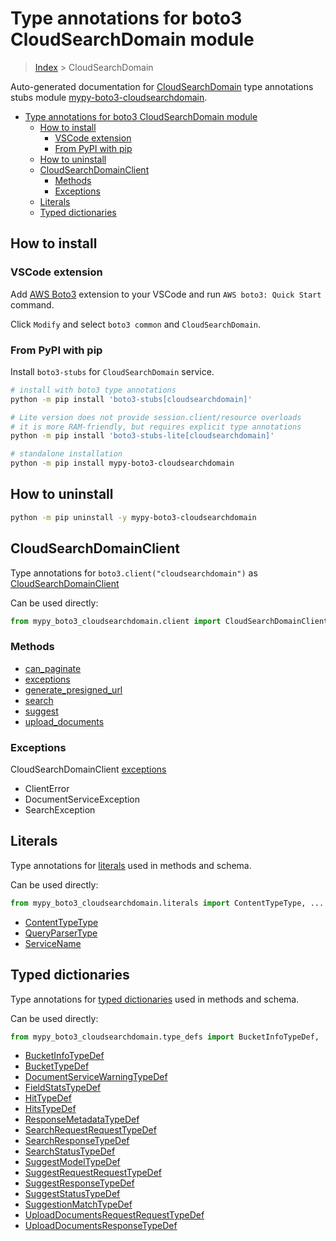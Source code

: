 <a id="type-annotations-for-boto3-cloudsearchdomain-module"></a>

# Type annotations for boto3 CloudSearchDomain module

> [Index](..) > CloudSearchDomain

Auto-generated documentation for
[CloudSearchDomain](https://boto3.amazonaws.com/v1/documentation/api/latest/reference/services/cloudsearchdomain.html#CloudSearchDomain)
type annotations stubs module
[mypy-boto3-cloudsearchdomain](https://pypi.org/project/mypy-boto3-cloudsearchdomain/).

- [Type annotations for boto3 CloudSearchDomain module](#type-annotations-for-boto3-cloudsearchdomain-module)
  - [How to install](#how-to-install)
    - [VSCode extension](#vscode-extension)
    - [From PyPI with pip](#from-pypi-with-pip)
  - [How to uninstall](#how-to-uninstall)
  - [CloudSearchDomainClient](#cloudsearchdomainclient)
    - [Methods](#methods)
    - [Exceptions](#exceptions)
  - [Literals](#literals)
  - [Typed dictionaries](#typed-dictionaries)

<a id="how-to-install"></a>

## How to install

<a id="vscode-extension"></a>

### VSCode extension

Add
[AWS Boto3](https://marketplace.visualstudio.com/items?itemName=Boto3typed.boto3-ide)
extension to your VSCode and run `AWS boto3: Quick Start` command.

Click `Modify` and select `boto3 common` and `CloudSearchDomain`.

<a id="from-pypi-with-pip"></a>

### From PyPI with pip

Install `boto3-stubs` for `CloudSearchDomain` service.

```bash
# install with boto3 type annotations
python -m pip install 'boto3-stubs[cloudsearchdomain]'

# Lite version does not provide session.client/resource overloads
# it is more RAM-friendly, but requires explicit type annotations
python -m pip install 'boto3-stubs-lite[cloudsearchdomain]'

# standalone installation
python -m pip install mypy-boto3-cloudsearchdomain
```

<a id="how-to-uninstall"></a>

## How to uninstall

```bash
python -m pip uninstall -y mypy-boto3-cloudsearchdomain
```

<a id="cloudsearchdomainclient"></a>

## CloudSearchDomainClient

Type annotations for `boto3.client("cloudsearchdomain")` as
[CloudSearchDomainClient](./client.md)

Can be used directly:

```python
from mypy_boto3_cloudsearchdomain.client import CloudSearchDomainClient
```

<a id="methods"></a>

### Methods

- [can_paginate](./client.md#can_paginate)
- [exceptions](./client.md#exceptions)
- [generate_presigned_url](./client.md#generate_presigned_url)
- [search](./client.md#search)
- [suggest](./client.md#suggest)
- [upload_documents](./client.md#upload_documents)

<a id="exceptions"></a>

### Exceptions

CloudSearchDomainClient [exceptions](./client.md#exceptions)

- ClientError
- DocumentServiceException
- SearchException

<a id="literals"></a>

## Literals

Type annotations for [literals](./literals.md) used in methods and schema.

Can be used directly:

```python
from mypy_boto3_cloudsearchdomain.literals import ContentTypeType, ...
```

- [ContentTypeType](./literals.md#contenttypetype)
- [QueryParserType](./literals.md#queryparsertype)
- [ServiceName](./literals.md#servicename)

<a id="typed-dictionaries"></a>

## Typed dictionaries

Type annotations for [typed dictionaries](./type_defs.md) used in methods and
schema.

Can be used directly:

```python
from mypy_boto3_cloudsearchdomain.type_defs import BucketInfoTypeDef, ...
```

- [BucketInfoTypeDef](./type_defs.md#bucketinfotypedef)
- [BucketTypeDef](./type_defs.md#buckettypedef)
- [DocumentServiceWarningTypeDef](./type_defs.md#documentservicewarningtypedef)
- [FieldStatsTypeDef](./type_defs.md#fieldstatstypedef)
- [HitTypeDef](./type_defs.md#hittypedef)
- [HitsTypeDef](./type_defs.md#hitstypedef)
- [ResponseMetadataTypeDef](./type_defs.md#responsemetadatatypedef)
- [SearchRequestRequestTypeDef](./type_defs.md#searchrequestrequesttypedef)
- [SearchResponseTypeDef](./type_defs.md#searchresponsetypedef)
- [SearchStatusTypeDef](./type_defs.md#searchstatustypedef)
- [SuggestModelTypeDef](./type_defs.md#suggestmodeltypedef)
- [SuggestRequestRequestTypeDef](./type_defs.md#suggestrequestrequesttypedef)
- [SuggestResponseTypeDef](./type_defs.md#suggestresponsetypedef)
- [SuggestStatusTypeDef](./type_defs.md#suggeststatustypedef)
- [SuggestionMatchTypeDef](./type_defs.md#suggestionmatchtypedef)
- [UploadDocumentsRequestRequestTypeDef](./type_defs.md#uploaddocumentsrequestrequesttypedef)
- [UploadDocumentsResponseTypeDef](./type_defs.md#uploaddocumentsresponsetypedef)
